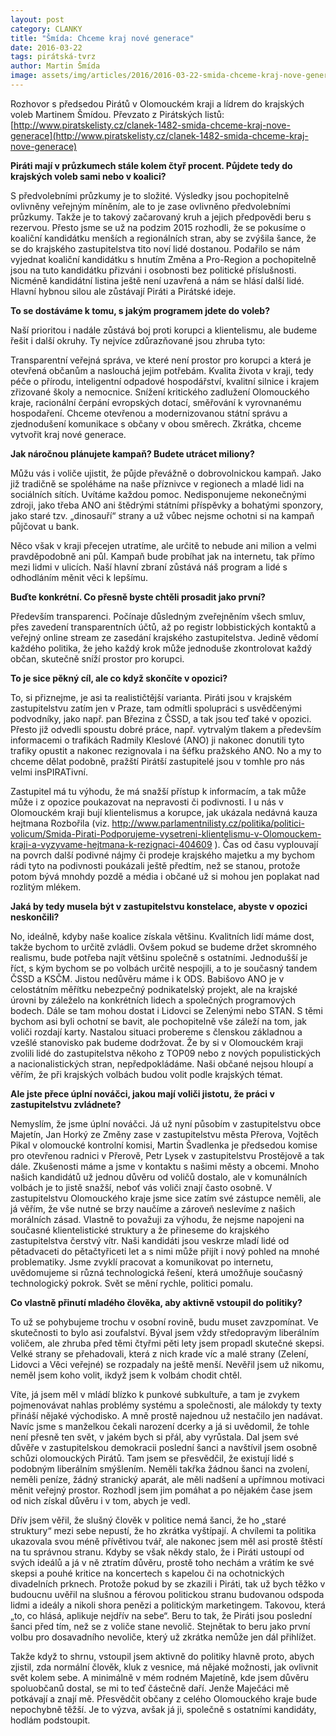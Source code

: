 ```yaml
---
layout: post
category: CLANKY
title: "Šmída: Chceme kraj nové generace"
date: 2016-03-22
tags: pirátská-tvrz
author: Martin Šmída
image: assets/img/articles/2016/2016-03-22-smida-chceme-kraj-nove-generace.jpg   #751x422 pixelu
---
```

Rozhovor s předsedou Pirátů v Olomouckém kraji a lídrem do krajských voleb Martinem Šmídou. Převzato z Pirátských listů: [http://www.piratskelisty.cz/clanek-1482-smida-chceme-kraj-nove-generace](http://www.piratskelisty.cz/clanek-1482-smida-chceme-kraj-nove-generace)

**Piráti mají v průzkumech stále kolem čtyř procent. Půjdete tedy do krajských voleb sami nebo v koalici?**

S předvolebními průzkumy je to složité. Výsledky jsou pochopitelně ovlivněny veřejným míněním, ale to je zase ovlivněno předvolebními průzkumy. Takže je to takový začarovaný kruh a jejich předpovědi beru s rezervou. Přesto jsme se už na podzim 2015 rozhodli, že se pokusíme o koaliční kandidátku menších a regionálních stran, aby se zvýšila šance, že se do krajského zastupitelstva tito noví lidé dostanou. Podařilo se nám vyjednat koaliční kandidátku s hnutím Změna a Pro-Region a pochopitelně jsou na tuto kandidátku přizváni i osobnosti bez politické příslušnosti. Nicméně kandidátní listina ještě není uzavřená a nám se hlásí další lidé. Hlavní hybnou silou ale zůstávají Piráti a Pirátské ideje.

**To se dostáváme k tomu, s jakým programem jdete do voleb?**

Naší prioritou i nadále zůstává boj proti korupci a klientelismu, ale budeme řešit i další okruhy. Ty nejvíce zdůrazňované jsou zhruba tyto:

Transparentní veřejná správa, ve které není prostor pro korupci a která je otevřená občanům a naslouchá jejim potřebám. Kvalita života v kraji, tedy péče o přírodu, inteligentní odpadové hospodářství, kvalitní silnice i krajem zřizované školy a nemocnice. Snížení kritického zadlužení Olomouckého kraje, racionální čerpání evropských dotací, směřování k vyrovnanému hospodaření. Chceme otevřenou a modernizovanou státní správu a zjednodušení komunikace s občany v obou směrech. Zkrátka, chceme vytvořit kraj nové generace.

**Jak náročnou plánujete kampaň? Budete utrácet miliony?**

Můžu vás i voliče ujistit, že půjde převážně o dobrovolnickou kampaň. Jako již tradičně se spoléháme na naše příznivce v regionech a mladé lidi na sociálních sítích. Uvítáme každou pomoc. Nedisponujeme nekonečnými zdroji, jako třeba ANO ani štědrými státními příspěvky a bohatými sponzory, jako staré tzv. „dinosauří“ strany a už vůbec nejsme ochotni si na kampaň půjčovat u bank.

Něco však v kraji přecejen utratíme, ale určitě to nebude ani milion a velmi pravděpodobně ani půl. Kampaň bude probíhat jak na internetu, tak přímo mezi lidmi v ulicích. Naší hlavní zbraní zůstává náš program a lidé s odhodláním měnit věci k lepšímu.

**Buďte konkrétní. Co přesně byste chtěli prosadit jako první?**

Především transparenci. Počínaje důsledným zveřejněním všech smluv, přes zavedení transparentních účtů, až po registr lobbistických kontaktů a veřejný online stream ze zasedání krajského zastupitelstva. Jedině vědomí každého politika, že jeho každý krok může jednoduše zkontrolovat každý občan, skutečně sníží prostor pro korupci.

**To je sice pěkný cíl, ale co když skončíte v opozici?**

To, si přiznejme, je asi ta realističtější varianta. Piráti jsou v krajském zastupitelstvu zatím jen v Praze, tam odmítli spolupráci s usvědčenými podvodníky, jako např. pan Březina z ČSSD, a tak jsou teď také v opozici. Přesto již odvedli spoustu dobré práce, např. vytrvalým tlakem a především informacemi o trafikách Radmily Kleslové (ANO) ji nakonec donutili tyto trafiky opustit a nakonec rezignovala i na šéfku pražského ANO. No a my to chceme dělat podobně, pražští Pirátší zastupitelé jsou v tomhle pro nás velmi insPIRATivní.

Zastupitel má tu výhodu, že má snažší přístup k informacím, a tak může může i z opozice poukazovat na nepravosti či podivnosti. I u nás v Olomouckém kraji bují klientelismus a korupce, jak ukázala nedávná kauza hejtmana Rozbořila (viz. http://www.parlamentnilisty.cz/politika/politici-volicum/Smida-Pirati-Podporujeme-vysetreni-klientelismu-v-Olomouckem-kraji-a-vyzyvame-hejtmana-k-rezignaci-404609 ). Čas od času vyplouvají na povrch další podivné nájmy či prodeje krajského majetku a my bychom rádi tyto na podivnosti poukázali ještě předtím, než se stanou, protože potom bývá mnohdy pozdě a média i občané už si mohou jen poplakat nad rozlitým mlékem.

**Jaká by tedy musela být v zastupitelstvu konstelace, abyste v opozici neskončili?**

No, ideálně, kdyby naše koalice získala většinu. Kvalitních lidí máme dost, takže bychom to určitě zvládli. Ovšem pokud se budeme držet skromného realismu, bude potřeba najít většinu společně s ostatními. Jednodušší je říct, s kým bychom se po volbách určitě nespojili, a to je současný tandem ČSSD a KSČM. Jistou nedůvěru máme i k ODS. Babišovo ANO je v celostátním měřítku nebezpečný podnikatelský projekt, ale na krajské úrovni by záleželo na konkrétních lidech a společných programových bodech. Dále se tam mohou dostat i Lidovci se Zelenými nebo STAN. S těmi bychom asi byli ochotní se bavit, ale pochopitelně vše záleží na tom, jak voliči rozdají karty. Nastalou situaci probereme s členskou základnou a vzešlé stanovisko pak budeme dodržovat. Že by si v Olomouckém kraji zvolili lidé do zastupitelstva někoho z TOP09 nebo z nových populistických a nacionalistických stran, nepředpokládáme. Naši občané nejsou hloupí a věřím, že při krajských volbách budou volit podle krajských témat.

**Ale jste přece úplní nováčci, jakou mají voliči jistotu, že práci v zastupitelstvu zvládnete?**

Nemyslím, že jsme úplní nováčci. Já už nyní působím v zastupitelstvu obce Majetín, Jan Horký ze Změny zase v zastupitelstvu města Přerova, Vojtěch Pikal v olomoucké kontrolní komisi, Martin Švadlenka je předsedou komise pro otevřenou radnici v Přerově, Petr Lysek v zastupitelstvu Prostějově a tak dále. Zkušenosti máme a jsme v kontaktu s našimi městy a obcemi. Mnoho našich kandidátů už jednou důvěru od voličů dostalo, ale v komunálních volbách je to jistě snažší, neboť vás voliči znají často osobně. V zastupitelstvu Olomouckého kraje jsme sice zatím své zástupce neměli, ale já věřím, že vše nutné se brzy naučíme a zároveň neslevíme z našich morálních zásad. Vlastně to považuji za výhodu, že nejsme napojeni na současné klientelistické struktury a že přineseme do krajského zastupitelstva čerstvý vítr. Naši kandidáti jsou veskrze mladí lidé od pětadvaceti do pětačtyřiceti let a s nimi může přijít i nový pohled na mnohé problematiky. Jsme zvyklí pracovat a komunikovat po internetu, uvědomujeme si různá technologická řešení, která umožňuje současný technologický pokrok. Svět se mění rychle, politici pomalu.

**Co vlastně přinutí mladého člověka, aby aktivně vstoupil do politiky?**

To už se pohybujeme trochu v osobní rovině, budu muset zavzpomínat. Ve skutečnosti to bylo asi zoufalství. Býval jsem vždy středopravým liberálním voličem, ale zhruba před těmi čtyřmi pěti lety jsem propadl skutečné skepsi. Velké strany se přehadovali, která z nich krade víc a malé strany (Zelení, Lidovci a Věci veřejné) se rozpadaly na ještě menší. Nevěřil jsem už nikomu, neměl jsem koho volit, ikdyž jsem k volbám chodit chtěl.

Víte, já jsem měl v mládí blízko k punkové subkultuře, a tam je zvykem pojmenovávat nahlas problémy systému a společnosti, ale málokdy ty texty přináší nějaké východisko. A mně prostě najednou už nestačilo jen nadávat. Navíc jsme s manželkou čekali narození dcerky a já si uvědomil, že tohle není přesně ten svět, v jakém bych si přál, aby vyrůstala. Dal jsem své důvěře v zastupitelskou demokracii poslední šanci a navštívil jsem osobně schůzi olomouckých Pirátů. Tam jsem se přesvědčil, že existují lidé s podobným liberálním smýšlením. Neměli takřka žádnou šanci na zvolení, neměli peníze, žádný stranický aparát, ale měli nadšení a upřímnou motivaci měnit veřejný prostor. Rozhodl jsem jim pomáhat a po nějakém čase jsem od nich získal důvěru i v tom, abych je vedl.

Dřív jsem věřil, že slušný člověk v politice nemá šanci, že ho „staré struktury“ mezi sebe nepustí, že ho zkrátka vyštípají. A chvílemi ta politika ukazovala svou méně přívětivou tvář, ale nakonec jsem měl asi prostě štěstí na tu správnou stranu. Kdyby se však někdy stalo, že i Piráti ustoupí od svých ideálů a já v ně ztratím důvěru, prostě toho nechám a vrátím ke své skepsi a pouhé kritice na koncertech s kapelou či na ochotnických divadelních prknech. Protože pokud by se zkazili i Piráti, tak už bych těžko v budoucnu uvěřil na slušnou a férovou politickou stranu budovanou odspoda lidmi a ideály a nikoli shora penězi a politickým marketingem. Takovou, která „to, co hlásá, aplikuje nejdřív na sebe“. Beru to tak, že Piráti jsou poslední šanci před tím, než se z voliče stane nevolič. Stejnětak to beru jako první volbu pro dosavadního nevoliče, který už zkrátka nemůže jen dál přihlížet.

Takže když to shrnu, vstoupil jsem aktivně do politiky hlavně proto, abych zjistil, zda normální člověk, kluk z vesnice, má nějaké možnosti, jak ovlivnit svět kolem sebe. A minimálně v mém rodném Majetíně, kde jsem důvěru spoluobčanů dostal, se mi to teď částečně daří. Jenže Maječáci mě potkávají a znají mě. Přesvědčit občany z celého Olomouckého kraje bude nepochybně těžší. Je to výzva, avšak já ji, společně s ostatními kandidáty, hodlám podstoupit. 

